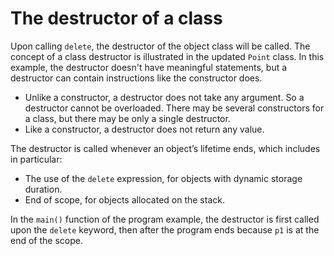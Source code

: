 # The destructor of a class

Upon calling `delete`, the destructor of the object class will be called. The 
concept of a class destructor is illustrated in the updated `Point` class. 
In this example, the destructor doesn't have meaningful statements, but a 
destructor can contain instructions like the constructor does.

- Unlike a constructor, a destructor does not take any argument. So a 
  destructor cannot be overloaded. There may be several constructors for a 
  class, but there may be only a single destructor.
- Like a constructor, a destructor does not return any value.

The destructor is called whenever an object’s lifetime ends, which includes in 
particular:
- The use of the `delete` expression, for objects with dynamic storage duration.
- End of scope, for objects allocated on the stack.

In the `main()` function of the program example, the destructor is first called 
upon the `delete` keyword, then after the program ends because `p1` is at 
the end of the scope.   